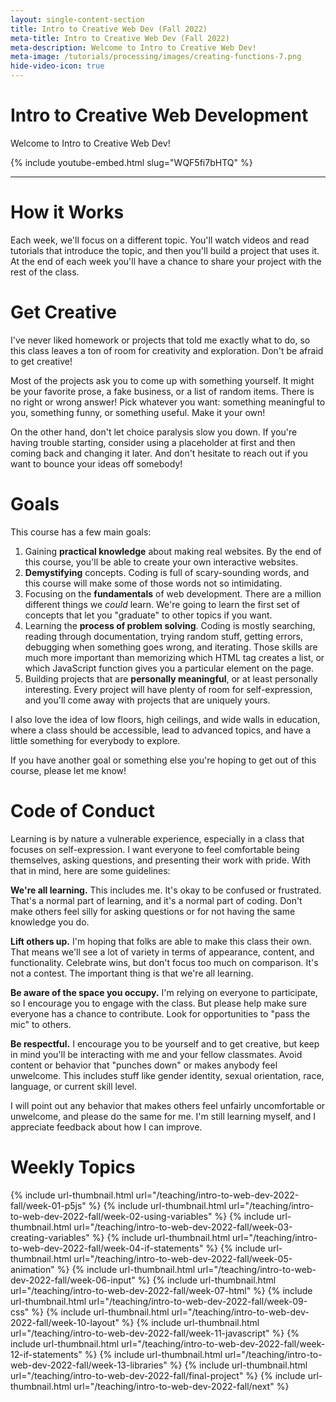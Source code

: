 ```yaml
---
layout: single-content-section
title: Intro to Creative Web Dev (Fall 2022)
meta-title: Intro to Creative Web Dev (Fall 2022)
meta-description: Welcome to Intro to Creative Web Dev!
meta-image: /tutorials/processing/images/creating-functions-7.png
hide-video-icon: true
---
```


# Intro to Creative Web Development

Welcome to Intro to Creative Web Dev!

{% include youtube-embed.html slug="WQF5fi7bHTQ" %}

---

# How it Works

Each week, we'll focus on a different topic. You'll watch videos and read tutorials that introduce the topic, and then you'll build a project that uses it. At the end of each week you'll have a chance to share your project with the rest of the class.

# Get Creative

I've never liked homework or projects that told me exactly what to do, so this class leaves a ton of room for creativity and exploration. Don't be afraid to get creative!

Most of the projects ask you to come up with something yourself. It might be your favorite prose, a fake business, or a list of random items. There is no right or
wrong answer! Pick whatever you want: something meaningful to you, something funny, or something useful. Make it your own!

On the other hand, don't let choice paralysis slow you down. If you're having trouble starting, consider using a placeholder at first and then coming back and changing it later. And don't hesitate to reach out if you want to bounce your ideas off somebody!

# Goals

This course has a few main goals:

1. Gaining **practical knowledge** about making real websites. By the end of this course, you'll be able to create your own interactive websites.
2. **Demystifying** concepts. Coding is full of scary-sounding words, and this course will make some of those words not so intimidating.
3. Focusing on the **fundamentals** of web development. There are a million different things we *could* learn. We're going to learn the first set of concepts that let you "graduate" to other topics if you want.
4. Learning the **process of problem solving**. Coding is mostly searching, reading through documentation, trying random stuff, getting errors, debugging when something goes wrong, and iterating. Those skills are much more important than memorizing which HTML tag creates a list, or which JavaScript function gives you a particular element on the page.
5. Building projects that are **personally meaningful**, or at least personally interesting. Every project will have plenty of room for self-expression, and you'll come away with projects that are uniquely yours.

I also love the idea of low floors, high ceilings, and wide walls in education, where a class should be accessible, lead to advanced topics, and have a little something for everybody to explore.

If you have another goal or something else you're hoping to get out of this course, please let me know!

# Code of Conduct

Learning is by nature a vulnerable experience, especially in a class that focuses on self-expression. I want everyone to feel comfortable being themselves, asking questions, and presenting their work with pride. With that in mind, here are some guidelines:

**We're all learning.** This includes me. It's okay to be confused or frustrated. That's a normal part of learning, and it's a normal part of coding. Don't make others feel silly for asking questions or for not having the same knowledge you do.

**Lift others up.** I'm hoping that folks are able to make this class their own. That means we'll see a lot of variety in terms of appearance, content, and functionality. Celebrate wins, but don't focus too much on comparison. It's not a contest. The important thing is that we're all learning.

**Be aware of the space you occupy.** I'm relying on everyone to participate, so I encourage you to engage with the class. But please help make sure everyone has a chance to contribute. Look for opportunities to "pass the mic" to others.

**Be respectful.** I encourage you to be yourself and to get creative, but keep in mind you'll be interacting with me and your fellow classmates. Avoid content or behavior that "punches down" or makes anybody feel unwelcome. This includes stuff like gender identity, sexual orientation, race, language, or current skill level.

I will point out any behavior that makes others feel unfairly uncomfortable or unwelcome, and please do the same for me. I'm still learning myself, and I appreciate feedback about how I can improve.

# Weekly Topics

{% include url-thumbnail.html url="/teaching/intro-to-web-dev-2022-fall/week-01-p5js" %}
{% include url-thumbnail.html url="/teaching/intro-to-web-dev-2022-fall/week-02-using-variables" %}
{% include url-thumbnail.html url="/teaching/intro-to-web-dev-2022-fall/week-03-creating-variables" %}
{% include url-thumbnail.html url="/teaching/intro-to-web-dev-2022-fall/week-04-if-statements" %}
{% include url-thumbnail.html url="/teaching/intro-to-web-dev-2022-fall/week-05-animation" %}
{% include url-thumbnail.html url="/teaching/intro-to-web-dev-2022-fall/week-06-input" %}
{% include url-thumbnail.html url="/teaching/intro-to-web-dev-2022-fall/week-07-html" %}
{% include url-thumbnail.html url="/teaching/intro-to-web-dev-2022-fall/week-09-css" %}
{% include url-thumbnail.html url="/teaching/intro-to-web-dev-2022-fall/week-10-layout" %}
{% include url-thumbnail.html url="/teaching/intro-to-web-dev-2022-fall/week-11-javascript" %}
{% include url-thumbnail.html url="/teaching/intro-to-web-dev-2022-fall/week-12-if-statements" %}
{% include url-thumbnail.html url="/teaching/intro-to-web-dev-2022-fall/week-13-libraries" %}
{% include url-thumbnail.html url="/teaching/intro-to-web-dev-2022-fall/final-project" %}
{% include url-thumbnail.html url="/teaching/intro-to-web-dev-2022-fall/next" %}
